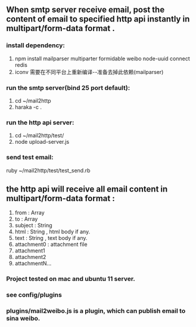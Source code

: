 ## When smtp server receive email, post the content of email to specified http api instantly in multipart/form-data format . ##

### install dependency: ###
  1. npm install mailparser multiparter formidable weibo node-uuid connect redis
  1. iconv 需要在不同平台上重新编译--准备去掉此依赖(mailparser)


### run the smtp server(bind 25 port default): ###
  1. cd ~/mail2http
  1. haraka -c .

### run the http api server: ###
  1. cd ~/mail2http/test/
  1. node upload-server.js

### send test email: ###
ruby ~/mail2http/test/test\_send.rb


## the http api will receive all email content in multipart/form-data format : ##
  1. from : Array
  1. to : Array
  1. subject : String
  1. html  : String , html body if any.
  1. text : String , text body if any.
  1. attachment0 : attachment file
  1. attachment1
  1. attachment2
  1. attachmentN...

### Project tested on mac and ubuntu 11 server. ###


### see config/plugins ###
### plugins/mail2weibo.js is a plugin, which can  publish email to sina weibo. ###